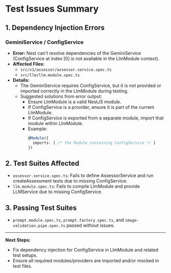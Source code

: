 # Test Issues Summary

## 1. Dependency Injection Errors

### GeminiService / ConfigService

- **Error:** Nest can't resolve dependencies of the GeminiService (ConfigService at index [0] is not available in the LlmModule context).
- **Affected Files:**
  - `src/v1/assessor/assessor.service.spec.ts`
  - `src/llm/llm.module.spec.ts`
- **Details:**
  - The GeminiService requires ConfigService, but it is not provided or imported correctly in the LlmModule during testing.
  - Suggested solutions from error output:
    - Ensure LlmModule is a valid NestJS module.
    - If ConfigService is a provider, ensure it is part of the current LlmModule.
    - If ConfigService is exported from a separate module, import that module within LlmModule.
    - Example:
      ```typescript
      @Module({
        imports: [ /* the Module containing ConfigService */ ]
      })
      ```

## 2. Test Suites Affected

- `assessor.service.spec.ts`: Fails to define AssessorService and run createAssessment tests due to missing ConfigService.
- `llm.module.spec.ts`: Fails to compile LlmModule and provide LLMService due to missing ConfigService.

## 3. Passing Test Suites

- `prompt.module.spec.ts`, `prompt.factory.spec.ts`, and `image-validation.pipe.spec.ts` passed without issues.

---

**Next Steps:**

- Fix dependency injection for ConfigService in LlmModule and related test setups.
- Ensure all required modules/providers are imported and/or mocked in test files.
